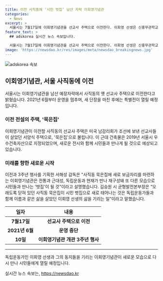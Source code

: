 ```yaml
---
title: 이전 사직동에 ‘시민 벗집’ 남산 자락 이회영기념관
categories:
  - News
excerpt: >
  서울시는 7월17일에 이회영기념관을 선교사 주택으로 이전한다. 이회영 선생은 신흥무관학교를 세우고 독립운동가로 유명하며, 남산 예장자락에 위치한 선교사 주택은 근대 건축물로 2019년 우수건축자산으로 지정됐다. 독립운동가 이회영 기념관은 새 단장 후 특별전을 열 예정이며, 서해성 감독은 이를 전통과 근대성, 독립운동과 현재가 만나 재구성돼 또 다른 모습으로 시민들과 만나는 벗집이 될 것이라고 설명했다.
feature_text: >
  ## adskorea 실시간 뉴스 속보입니다.

  서울시는 7월17일에 이회영기념관을 선교사 주택으로 이전한다. 이회영 선생은 신흥무관학교를 세우고 독립운동가로 유명하며, 남산 예장자락에 위치한 선교사 주택은 근대 건축물로 2019년 우수건축자산으로 지정됐다. 독립운동가 이회영 기념관은 새 단장 후 특별전을 열 예정이며, 서해성 감독은 이를 전통과 근대성, 독립운동과 현재가 만나 재구성돼 또 다른 모습으로 시민들과 만나는 벗집이 될 것이라고 설명했다.
image: 'https://newsdao.kr/res/images/meta/newsdao_breakingnews.jpg'
---
```


<p><img src="https://newsdao.kr/res/images/meta/newsdao_breakingnews.jpg" alt="adskorea 속보" /></p>

<h2 data-ke-size="size26">이회영기념관, 서울 사직동에 이전</h2>

<p data-ke-size="size16">서울시는 이회영기념관을 남산 예장자락에서 사직동의 옛 선교사 주택으로 이전한다고 밝혔습니다. 2021년 6월부터 운영을 멈추며, 새 단장을 마친 후에는 특별전이 열릴 예정입니다. </p>

<h3>이전 전설의 주택, '묵은집'</h3>

<p data-ke-size="size16">이회영기념관이 이전할 사직동의 선교사 주택은 미국 남감리회가 조선에 보낸 선교사들이 살았던 서양식 주택으로, '묵은집'으로 불립니다. 이 근대 건축물은 2019년 서울시 우수건축자산으로 지정되었으며, 새로운 전시와 함께 시민들과 만나게 될 것으로 예상되고 있습니다. </p>

<h3>미래를 향한 새로운 시작</h3>

<p data-ke-size="size16">이전과 3주년 행사를 기획한 서해성 감독은 "사직동 묵은집에 새로 보금자리를 마련하는 이회영기념관은 전통과 근대성, 독립운동과 현재가 만나 재구성돼 또 다른 모습으로 시민들과 만나는 '벗집'이 될 것"이라고 설명했습니다. 김승원 시 균형발전본부장은 “오래도록 닫혀 있던 사직동 묵은집이 시민 벗집으로 새로 태어나는 것은 독립운동가들과 함께 이름과 같은 삶을 살았던 이회영 선생의 삶을 기리는 일”이라고 말했습니다. </p>

<table>
<thead>
    <tr>
        <th>일자</th>
        <th>내용</th>
    </tr>
</thead>
<tbody>
    <tr>
        <td style="text-align: center; height: 17px;"><b>7월17일</b></td>
        <td style="text-align: center; height: 17px;"><b>선교사 주택으로 이전</b></td>
    </tr>
    <tr>
        <td style="text-align: center; height: 17px;"><b>2021년 6월</b></td>
        <td style="text-align: center; height: 17px;"><b>운영 중단</b></td>
    </tr>
    <tr>
        <td style="text-align: center; height: 17px;"><b>10일</b></td>
        <td style="text-align: center; height: 17px;"><b>이회영기념관 개관 3주년 행사</b></td>
    </tr>
</tbody>
</table>

<hr>

<p data-ke-size="size16">독립운동가인 이회영 선생과 그의 동지들을 기리는 이회영기념관이 새로운 모습으로 다시 만나 시민들에게 열릴 예정입니다. </p>
실시간 뉴스 속보는, <a href="https://newsdao.kr" rel="dofollow">https://newsdao.kr</a>


